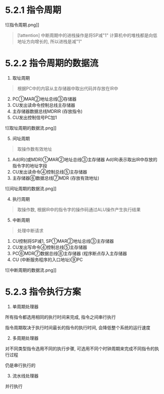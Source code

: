 # 5.2.1 指令周期

![[指令周期.png]]

>[!attention] 中断周期中的进栈操作是将SP减"1"
>计算机中的堆栈都是向低地址方向增长的, 所以进栈是减"1"
# 5.2.2 指令周期的数据流

1. 取址周期

> 根据PC中的内容从主存储器中取出代码并存放在IR中

2. PC①MAR②地址总线③存储器
3. CU发出读命令控制总线主存储器
4. 主存储器数据总线MDRIR (存放指令)
5. CU发出控制信号PC加1

![[取址周期的数据流.png]]

5. 间址周期

> 取操作数有效地址

1. Ad(IR)(或MDR)①MAR②地址总线③主存储器 Ad(IR)表示取出IR中存放的指令字的地址字段
2. CU发出读命令④控制总线⑤主存储器
3. 主存储器⑥数据总线⑦MDR (存放有效地址)

![[间址周期的数据流.png]]

4. 执行周期

> 取操作数, 根据IR中的指令字的操作码通过ALU操作产生执行结果

5. 中断周期

> 处理中断请求

1. CU控制将SP减1, SP①MAR②地址总线③主存储器
2. CU发出写命令④控制总线⑤主存储器
3. PC⑥MDR⑦数据总线⑧主存储器 (程序断点存入主存储器
4. CU (中断服务程序的入口地址)⑨PC

![[中断周期的数据流.png]]

# 5.2.3 指令执行方案

1. 单周期处理器

所有指令都选用相同的执行时间来完成, 指令之间串行执行

指令周期取决于执行时间最长的指令的执行时间, 会降低整个系统的运行速度

2. 多周期处理器

对不同类型指令选用不同的执行步骤, 可选用不同个时钟周期来完成不同指令的执行过程

仍是串行执行的

3. 流水线处理器

并行执行

